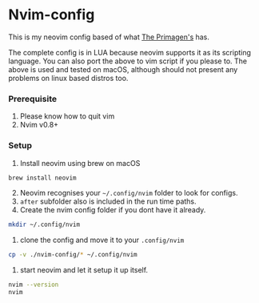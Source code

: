 # Nvim-config

This is my neovim config based of what [The Primagen's](http://youtube.com/@ThePrimeagen) has.

The complete config is in LUA because neovim supports it as its scripting language.
You can also port the above to vim script if you please to.
The above is used and tested on macOS, although should not present any problems on linux based distros too.

### Prerequisite

1. Please know how to quit vim
2. Nvim v0.8+ 

### Setup

1. Install neovim using brew on macOS

```bash
brew install neovim
```

2. Neovim recognises your `~/.config/nvim` folder to look for configs.
3. `after` subfolder also is included in the run time paths.
4. Create the nvim config folder if you dont have it already.

```bash
mkdir ~/.config/nvim
```

1. clone the config and move it to your `.config/nvim`

```bash
cp -v ./nvim-config/* ~/.config/nvim
```

1. start neovim and let it setup it up itself.

```bash
nvim --version
nvim 
```
